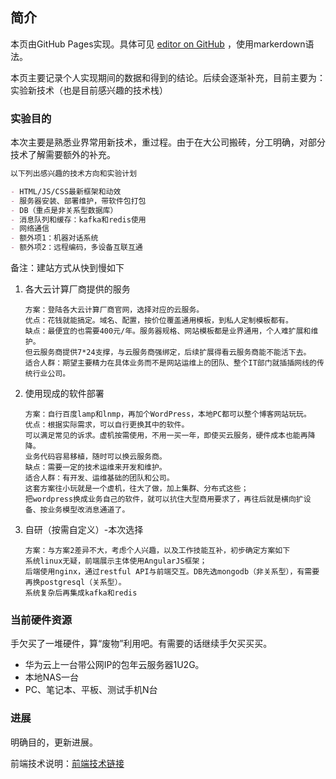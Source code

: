 ## 简介

本页由GitHub Pages实现。具体可见 [editor on GitHub](https://github.com/blackblackcat/Assay-Summarize/edit/master/docs/index.md) ，使用markerdown语法。

本页主要记录个人实现期间的数据和得到的结论。后续会逐渐补充，目前主要为：实验新技术（也是目前感兴趣的技术栈）

### 实验目的

本次主要是熟悉业界常用新技术，重过程。由于在大公司搬砖，分工明确，对部分技术了解需要额外的补充。
```markdown
以下列出感兴趣的技术方向和实验计划

- HTML/JS/CSS最新框架和动效
- 服务器安装、部署维护，带软件包打包
- DB（重点是非关系型数据库）
- 消息队列和缓存：kafka和redis使用
- 网络通信
- 额外项1：机器对话系统
- 额外项2：远程编码，多设备互联互通
```
备注：建站方式从快到慢如下
1. 各大云计算厂商提供的服务
   ```
   方案：登陆各大云计算厂商官网，选择对应的云服务。
   优点：花钱就能搞定。域名、配置，按价位覆盖通用模板，到私人定制模板都有。
   缺点：最便宜的也需要400元/年。服务器规格、网站模板都是业界通用，个人难扩展和维护。
   但云服务商提供7*24支撑，与云服务商强绑定，后续扩展得看云服务商能不能活下去。
   适合人群：期望主要精力在具体业务而不是网站运维上的团队、整个IT部门就插插网线的传统行业公司。
   ```
2. 使用现成的软件部署
   ```
   方案：自行百度lamp和lnmp，再加个WordPress，本地PC都可以整个博客网站玩玩。
   优点：根据实际需求，可以自行更换其中的软件。
   可以满足常见的诉求。虚机按需使用，不用一买一年，即使买云服务，硬件成本也能再降降。
   业务代码容易移植，随时可以换云服务商。
   缺点：需要一定的技术运维来开发和维护。
   适合人群：有开发、运维基础的团队和公司。
   这套方案往小玩就是一个虚机，往大了做，加上集群、分布式这些；
   把wordpress换成业务自己的软件，就可以抗住大型商用要求了，再往后就是横向扩设备、按业务模型改消息通道了。
   ```
3. 自研（按需自定义）-本次选择
   ```
   方案：与方案2差异不大，考虑个人兴趣，以及工作技能互补，初步确定方案如下
   系统linux无疑，前端展示主体使用AngularJS框架；
   后端使用nginx，通过restful API与前端交互。DB先选mongodb（非关系型），有需要再换postgresql（关系型）。
   系统复杂后再集成kafka和redis
   ```

### 当前硬件资源

手欠买了一堆硬件，算“废物”利用吧。有需要的话继续手欠买买买。

- 华为云上一台带公网IP的包年云服务器1U2G。
- 本地NAS一台
- PC、笔记本、平板、测试手机N台

### 进展

明确目的，更新进展。

前端技术说明：[前端技术链接](./console.md)
